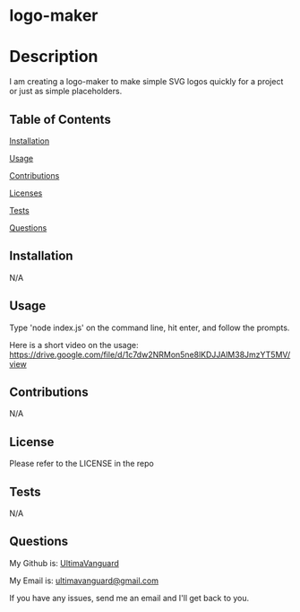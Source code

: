 # logo-maker

# Description

  I am creating a logo-maker to make simple SVG logos quickly for a project or just as simple placeholders.

## Table of Contents
  [Installation](#installation)

  [Usage](#usage)

  [Contributions](#contributions)

  [Licenses](#licenses)

  [Tests](#tests)

  [Questions](#questions)
  
## Installation
  
  N/A
  
## Usage
  
  Type 'node index.js' on the command line, hit enter, and follow the prompts.

  Here is a short video on the usage: https://drive.google.com/file/d/1c7dw2NRMon5ne8lKDJJAlM38JmzYT5MV/view
  
## Contributions
  
  N/A
  
## License
  
  Please refer to the LICENSE in the repo

## Tests

  N/A

## Questions

  My Github is: [UltimaVanguard](https://github.com/UltimaVanguard)

  My Email is: ultimavanguard@gmail.com

  If you have any issues, send me an email and I'll get back to you.